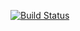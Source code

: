 [![Build Status](https://travis-ci.org/chelberserker/lab6.svg?branch=master)](https://travis-ci.org/chelberserker/lab6)
